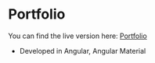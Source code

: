 # Portfolio

You can find the live version here: [Portfolio](https://oowais.github.io/)
- Developed in Angular, Angular Material
